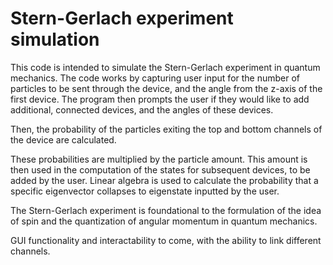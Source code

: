 # Stern-Gerlach experiment simulation

This code is intended to simulate the Stern-Gerlach experiment in quantum mechanics.
The code works by capturing user input for the number of particles to be sent through the device,
and the angle from the z-axis of the first device. The program then prompts the user if they would like
to add additional, connected devices, and the angles of these devices.

Then, the probability of the particles exiting the top and bottom channels of the device are calculated. 

These probabilities are multiplied by the particle amount. This amount is then used in the computation of the states for subsequent devices, to be added by the user. 
Linear algebra is used to calculate the probability that a specific eigenvector collapses to eigenstate inputted by the user.

The Stern-Gerlach experiment is foundational to the formulation of the idea of spin and the quantization of angular momentum in quantum mechanics.

GUI functionality and interactability to come, with the ability to link different channels.


